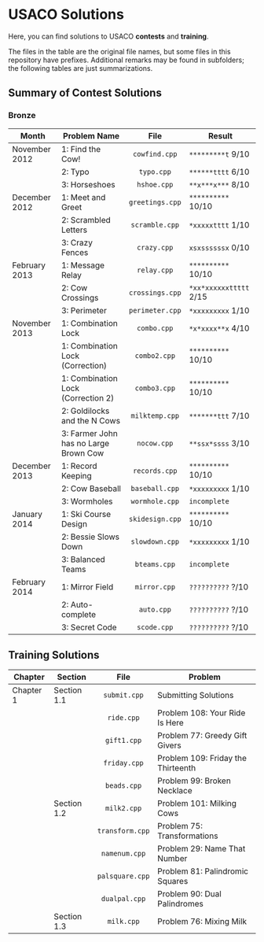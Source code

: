 USACO Solutions
=====

Here, you can find solutions to USACO **contests** and **training**.

The files in the table are the original file names, but some files in this repository have prefixes. Additional remarks may be found in subfolders; the following tables are just summarizations.

Summary of Contest Solutions
-----

### Bronze
| Month         | Problem Name                          | File            | Result                 |
| ------------- | ------------------------------------- |:---------------:| ---------------------- |
| November 2012 | 1: Find the Cow!                      | `cowfind.cpp`   | `*********t` 9/10      |
|               | 2: Typo                               | `typo.cpp`      | `******tttt` 6/10      |
|               | 3: Horseshoes                         | `hshoe.cpp`     | `**x***x***` 8/10      |
| December 2012 | 1: Meet and Greet                     | `greetings.cpp` | `**********` 10/10     |
|               | 2: Scrambled Letters                  | `scramble.cpp`  | `*xxxxxtttt` 1/10      |
|               | 3: Crazy Fences                       | `crazy.cpp`     | `xsxssssssx` 0/10      |
| February 2013 | 1: Message Relay                      | `relay.cpp`     | `**********` 10/10     |
|               | 2: Cow Crossings                      | `crossings.cpp` | `*xx*xxxxxxttttt` 2/15 |
|               | 3: Perimeter                          | `perimeter.cpp` | `*xxxxxxxxx` 1/10      |
| November 2013 | 1: Combination Lock                   | `combo.cpp`     | `*x*xxxx**x` 4/10      |
|               | 1: Combination Lock (Correction)      | `combo2.cpp`    | `**********` 10/10     |
|               | 1: Combination Lock (Correction 2)    | `combo3.cpp`    | `**********` 10/10     |
|               | 2: Goldilocks and the N Cows          | `milktemp.cpp`  | `*******ttt` 7/10      |
|               | 3: Farmer John has no Large Brown Cow | `nocow.cpp`     | `**ssx*ssss` 3/10      |
| December 2013 | 1: Record Keeping                     | `records.cpp`   | `**********` 10/10     |
|               | 2: Cow Baseball                       | `baseball.cpp`  | `*xxxxxxxxx` 1/10      |
|               | 3: Wormholes                          | `wormhole.cpp`  | `incomplete`           |
| January 2014  | 1: Ski Course Design                  | `skidesign.cpp` | `**********` 10/10     |
|               | 2: Bessie Slows Down                  | `slowdown.cpp`  | `*xxxxxxxxx` 1/10      |
|               | 3: Balanced Teams                     | `bteams.cpp`    | `incomplete`           |
| February 2014 | 1: Mirror Field                       | `mirror.cpp`    | `??????????` ?/10      |
|               | 2: Auto-complete                      | `auto.cpp`      | `??????????` ?/10      |
|               | 3: Secret Code                        | `scode.cpp`     | `??????????` ?/10      |

Training Solutions
-----
| Chapter   | Section     | File            | Problem
| --------- | ----------- |:---------------:| ---
| Chapter 1 | Section 1.1 | `submit.cpp`    | Submitting Solutions
|           |             | `ride.cpp`      | Problem 108: Your Ride Is Here
|           |             | `gift1.cpp`     | Problem 77: Greedy Gift Givers
|           |             | `friday.cpp`    | Problem 109: Friday the Thirteenth
|           |             | `beads.cpp`     | Problem 99: Broken Necklace
|           | Section 1.2 | `milk2.cpp`     | Problem 101: Milking Cows
|           |             | `transform.cpp` | Problem 75: Transformations
|           |             | `namenum.cpp`   | Problem 29: Name That Number
|           |             | `palsquare.cpp` | Problem 81: Palindromic Squares
|           |             | `dualpal.cpp`   | Problem 90: Dual Palindromes
|           | Section 1.3 | `milk.cpp`      | Problem 76: Mixing Milk
